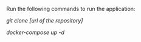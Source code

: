 Run the following commands to run the application:

_git clone [url of the repository]_

_docker-compose up -d_
